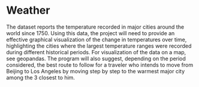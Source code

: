 # Weather
The dataset reports the temperature recorded in major cities around the world since 1750. Using this data, the project will need to provide an effective graphical visualization of the change in temperatures over time, highlighting the cities where the largest temperature ranges were recorded during different historical periods. For visualization of the data on a map, see geopandas.
The program will also suggest, depending on the period considered, the best route to follow for a traveler who intends to move from Beijing to Los Angeles by moving step by step to the warmest major city among the 3 closest to him.
